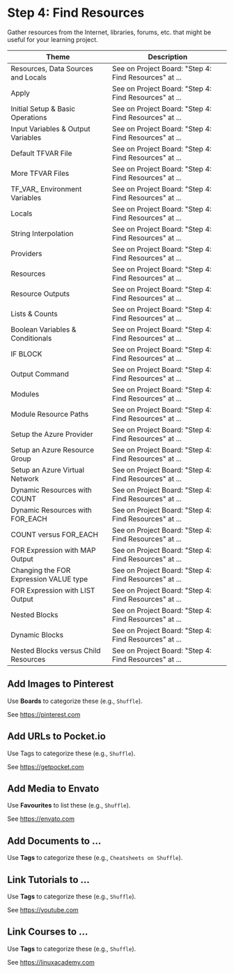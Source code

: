 # Step 4: Find Resources

Gather resources from the Internet, libraries, forums, etc. that might be useful for your learning project.

| Theme | Description |
| -- | -- |
| Resources, Data Sources and Locals | See on Project Board: "Step 4: Find Resources" at ... |
| Apply | See on Project Board: "Step 4: Find Resources" at ... |
| Initial Setup & Basic Operations | See on Project Board: "Step 4: Find Resources" at ... |
| Input Variables & Output Variables | See on Project Board: "Step 4: Find Resources" at ... |
| Default TFVAR File | See on Project Board: "Step 4: Find Resources" at ... |
| More TFVAR Files | See on Project Board: "Step 4: Find Resources" at ... |
| TF_VAR_ Environment Variables | See on Project Board: "Step 4: Find Resources" at ... |
| Locals | See on Project Board: "Step 4: Find Resources" at ... |
| String Interpolation | See on Project Board: "Step 4: Find Resources" at ... |
| Providers | See on Project Board: "Step 4: Find Resources" at ... |
| Resources | See on Project Board: "Step 4: Find Resources" at ... |
| Resource Outputs | See on Project Board: "Step 4: Find Resources" at ... |
| Lists & Counts | See on Project Board: "Step 4: Find Resources" at ... |
| Boolean Variables & Conditionals | See on Project Board: "Step 4: Find Resources" at ... |
| IF BLOCK | See on Project Board: "Step 4: Find Resources" at ... |
| Output Command | See on Project Board: "Step 4: Find Resources" at ... |
| Modules | See on Project Board: "Step 4: Find Resources" at ... |
| Module Resource Paths | See on Project Board: "Step 4: Find Resources" at ... |
| Setup the Azure Provider | See on Project Board: "Step 4: Find Resources" at ... |
| Setup an Azure Resource Group | See on Project Board: "Step 4: Find Resources" at ... |
| Setup an Azure Virtual Network | See on Project Board: "Step 4: Find Resources" at ... |
| Dynamic Resources with COUNT | See on Project Board: "Step 4: Find Resources" at ... |
| Dynamic Resources with FOR_EACH | See on Project Board: "Step 4: Find Resources" at ... |
| COUNT versus FOR_EACH | See on Project Board: "Step 4: Find Resources" at ... |
| FOR Expression with MAP Output | See on Project Board: "Step 4: Find Resources" at ... |
| Changing the FOR Expression VALUE type | See on Project Board: "Step 4: Find Resources" at ... |
| FOR Expression with LIST Output | See on Project Board: "Step 4: Find Resources" at ... |
| Nested Blocks | See on Project Board: "Step 4: Find Resources" at ... |
| Dynamic Blocks | See on Project Board: "Step 4: Find Resources" at ... |
| Nested Blocks versus Child Resources | See on Project Board: "Step 4: Find Resources" at ... |

## Add Images to Pinterest

Use **Boards** to categorize these (e.g., ```Shuffle```).

See https://pinterest.com

## Add URLs to Pocket.io

Use Tags to categorize these (e.g., ```Shuffle```).

See https://getpocket.com

## Add Media to Envato

Use **Favourites** to list these (e.g., ```Shuffle```).

See https://envato.com

## Add Documents to ...

Use **Tags** to categorize these (e.g., ```Cheatsheets on Shuffle```).

## Link Tutorials to ...

Use **Tags** to categorize these (e.g., ```Shuffle```).

See https://youtube.com

## Link Courses to ...

Use **Tags** to categorize these (e.g., ```Shuffle```).

See https://linuxacademy.com
